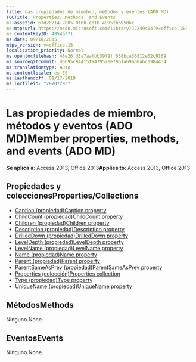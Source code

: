 ```yaml
---
title: Las propiedades de miembro, métodos y eventos (ADO MD)
TOCTitle: Properties, Methods, and Events
ms:assetid: 67d28214-2805-010b-eb10-4995fb69506c
ms:mtpsurl: https://msdn.microsoft.com/library/JJ249404(v=office.15)
ms:contentKeyID: 48545371
ms.date: 09/18/2015
mtps_version: v=office.15
localization_priority: Normal
ms.openlocfilehash: 48e26fd8a7aafbb39f9ff658bca36812e02c9169
ms.sourcegitcommit: d6695c94415fa47952ee7961a69660abc0904434
ms.translationtype: Auto
ms.contentlocale: es-ES
ms.lasthandoff: 01/17/2019
ms.locfileid: "28707293"
---
```

# <a name="member-properties-methods-and-events-ado-md"></a><span data-ttu-id="77833-102">Las propiedades de miembro, métodos y eventos (ADO MD)</span><span class="sxs-lookup"><span data-stu-id="77833-102">Member properties, methods, and events (ADO MD)</span></span>

<span data-ttu-id="77833-103">**Se aplica a**: Access 2013, Office 2013</span><span class="sxs-lookup"><span data-stu-id="77833-103">**Applies to**: Access 2013, Office 2013</span></span>

## <a name="propertiescollections"></a><span data-ttu-id="77833-104">Propiedades y colecciones</span><span class="sxs-lookup"><span data-stu-id="77833-104">Properties/Collections</span></span>

- [<span data-ttu-id="77833-105">Caption (propiedad)</span><span class="sxs-lookup"><span data-stu-id="77833-105">Caption property</span></span>](caption-property-ado-md.md)
- [<span data-ttu-id="77833-106">ChildCount (propiedad)</span><span class="sxs-lookup"><span data-stu-id="77833-106">ChildCount property</span></span>](childcount-property-ado-md.md)
- [<span data-ttu-id="77833-107">Children (propiedad)</span><span class="sxs-lookup"><span data-stu-id="77833-107">Children property</span></span>](children-property-ado-md.md)
- [<span data-ttu-id="77833-108">Description (propiedad)</span><span class="sxs-lookup"><span data-stu-id="77833-108">Description property</span></span>](description-property-ado-md.md)
- [<span data-ttu-id="77833-109">DrilledDown (propiedad)</span><span class="sxs-lookup"><span data-stu-id="77833-109">DrilledDown property</span></span>](drilleddown-property-ado-md.md)
- [<span data-ttu-id="77833-110">LevelDepth (propiedad)</span><span class="sxs-lookup"><span data-stu-id="77833-110">LevelDepth property</span></span>](leveldepth-property-ado-md.md)
- [<span data-ttu-id="77833-111">LevelName (propiedad)</span><span class="sxs-lookup"><span data-stu-id="77833-111">LevelName property</span></span>](levelname-property-ado-md.md)
- [<span data-ttu-id="77833-112">Name (propiedad)</span><span class="sxs-lookup"><span data-stu-id="77833-112">Name property</span></span>](name-property-ado-md.md)
- [<span data-ttu-id="77833-113">Parent (propiedad)</span><span class="sxs-lookup"><span data-stu-id="77833-113">Parent property</span></span>](parent-property-ado-md.md)
- [<span data-ttu-id="77833-114">ParentSameAsPrev (propiedad)</span><span class="sxs-lookup"><span data-stu-id="77833-114">ParentSameAsPrev property</span></span>](parentsameasprev-property-ado-md.md)
- [<span data-ttu-id="77833-115">Properties (colección)</span><span class="sxs-lookup"><span data-stu-id="77833-115">Properties collection</span></span>](properties-collection-ado.md)
- [<span data-ttu-id="77833-116">Type (propiedad)</span><span class="sxs-lookup"><span data-stu-id="77833-116">Type property</span></span>](type-property-ado-md.md)
- [<span data-ttu-id="77833-117">UniqueName (propiedad)</span><span class="sxs-lookup"><span data-stu-id="77833-117">UniqueName property</span></span>](uniquename-property-ado-md.md)


## <a name="methods"></a><span data-ttu-id="77833-118">Métodos</span><span class="sxs-lookup"><span data-stu-id="77833-118">Methods</span></span>

<span data-ttu-id="77833-119">Ninguno.</span><span class="sxs-lookup"><span data-stu-id="77833-119">None.</span></span>

## <a name="events"></a><span data-ttu-id="77833-120">Eventos</span><span class="sxs-lookup"><span data-stu-id="77833-120">Events</span></span>

<span data-ttu-id="77833-121">Ninguno.</span><span class="sxs-lookup"><span data-stu-id="77833-121">None.</span></span>

